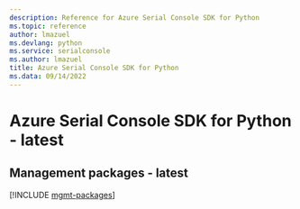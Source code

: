 ```yaml
---
description: Reference for Azure Serial Console SDK for Python
ms.topic: reference
author: lmazuel
ms.devlang: python
ms.service: serialconsole
ms.author: lmazuel
title: Azure Serial Console SDK for Python
ms.data: 09/14/2022
---
```

# Azure Serial Console SDK for Python - latest

## Management packages - latest
[!INCLUDE [mgmt-packages](serial-console-mgmt-index.md)]
